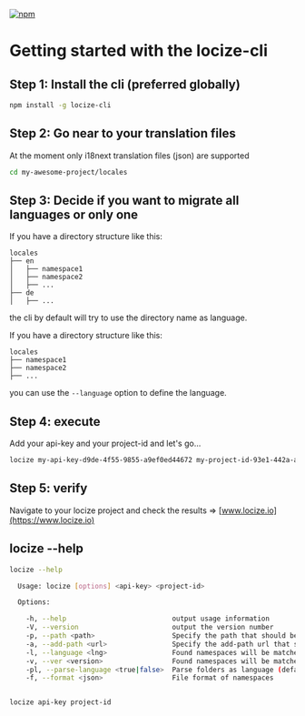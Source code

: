 [![npm](https://img.shields.io/npm/v/locize-cli.svg)](https://npmjs.org/package/locize-cli)

# Getting started with the locize-cli

## Step 1: Install the cli (preferred globally)

```sh
npm install -g locize-cli
```


## Step 2: Go near to your translation files

At the moment only i18next translation files (json) are supported

```sh
cd my-awesome-project/locales
```


## Step 3: Decide if you want to migrate all languages or only one

If you have a directory structure like this:

    locales
    ├── en
    │   ├── namespace1
    │   ├── namespace2
    │   ├── ...
    ├── de
    │   ├── ...

the cli by default will try to use the directory name as language.


If you have a directory structure like this:

    locales
    ├── namespace1
    ├── namespace2
    ├── ...

you can use the `--language` option to define the language.


## Step 4: execute

Add your api-key and your project-id and let's go...

```sh
locize my-api-key-d9de-4f55-9855-a9ef0ed44672 my-project-id-93e1-442a-ab35-24331fa294ba --path ./en --language en
```

## Step 5: verify

Navigate to your locize project and check the results => [www.locize.io](https://www.locize.io)


## locize --help

```sh
locize --help

  Usage: locize [options] <api-key> <project-id>

  Options:

    -h, --help                          output usage information
    -V, --version                       output the version number
    -p, --path <path>                   Specify the path that should be used </Users/adrai/Projects/locize/locize-app>
    -a, --add-path <url>                Specify the add-path url that should be used <https://api.locize.io/missing/{{projectId}}/{{version}}/{{lng}}/{{ns}}}>
    -l, --language <lng>                Found namespaces will be matched to this language
    -v, --ver <version>                 Found namespaces will be matched to this version
    -pl, --parse-language <true|false>  Parse folders as language (default is true)
    -f, --format <json>                 File format of namespaces


locize api-key project-id
```
